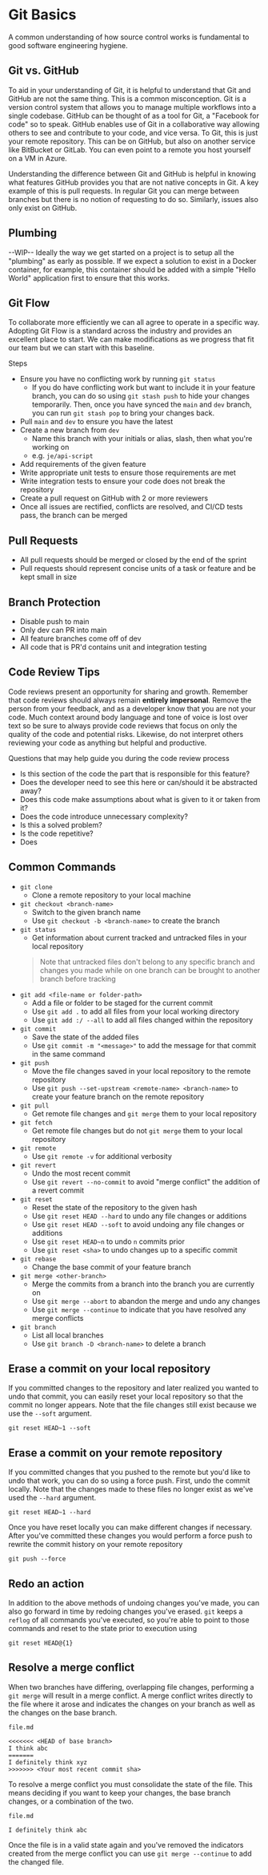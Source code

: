 # Git Basics

A common understanding of how source control works is fundamental to good software engineering hygiene.

## Git vs. GitHub

To aid in your understanding of Git, it is helpful to understand that Git and GitHub are not the same thing. This is a common misconception. Git is a version control system that allows you to manage multiple workflows into a single codebase. GitHub can be thought of as a tool for Git, a "Facebook for code" so to speak. GitHub enables use of Git in a collaborative way allowing others to see and contribute to your code, and vice versa. To Git, this is just your remote repository. This can be on GitHub, but also on another service like BitBucket or GitLab. You can even point to a remote you host yourself on a VM in Azure.

Understanding the difference between Git and GitHub is helpful in knowing what features GitHub provides you that are not native concepts in Git. A key example of this is pull requests. In regular Git you can merge between branches but there is no notion of requesting to do so. Similarly, issues also only exist on GitHub.

## Plumbing
--WIP--
Ideally the way we get started on a project is to setup all the "plumbing" as early as possible. If we expect a solution to exist in a Docker container, for example, this container should be added with a simple "Hello World" application first to ensure that this works.

## Git Flow

To collaborate more efficiently we can all agree to operate in a specific way. Adopting Git Flow is a standard across the industry and provides an excellent place to start. We can make modifications as we progress that fit our team but we can start with this baseline.

Steps
 - Ensure you have no conflicting work by running `git status`
   - If you do have conflicting work but want to include it in your feature branch, you can do so using `git stash push` to hide your changes temporarily. Then, once you have synced the `main` and `dev` branch, you can run `git stash pop` to bring your changes back. 
 - Pull `main` and `dev` to ensure you have the latest
 - Create a new branch from `dev`
   - Name this branch with your initials or alias, slash, then what you're working on
   - e.g. `je/api-script`
 - Add requirements of the given feature
 - Write appropriate unit tests to ensure those requirements are met
 - Write integration tests to ensure your code does not break the repository
 - Create a pull request on GitHub with 2 or more reviewers
 - Once all issues are rectified, conflicts are resolved, and CI/CD tests pass, the branch can be merged

## Pull Requests

 - All pull requests should be merged or closed by the end of the sprint
 - Pull requests should represent concise units of a task or feature and be kept small in size

## Branch Protection

 - Disable push to main 
 - Only dev can PR into main
 - All feature branches come off of dev
 - All code that is PR'd contains unit and integration testing

## Code Review Tips

Code reviews present an opportunity for sharing and growth. Remember that code reviews should always remain **entirely impersonal**. Remove the person from your feedback, and as a developer know that you are not your code. Much context around body language and tone of voice is lost over text so be sure to always provide code reviews that focus on only the quality of the code and potential risks. Likewise, do not interpret others reviewing your code as anything but helpful and productive. 

Questions that may help guide you during the code review process

 - Is this section of the code the part that is responsible for this feature?
 - Does the developer need to see this here or can/should it be abstracted away?
 - Does this code make assumptions about what is given to it or taken from it?
 - Does the code introduce unnecessary complexity?
 - Is this a solved problem?
 - Is the code repetitive?
 - Does

## Common Commands

 - `git clone`
   - Clone a remote repository to your local machine
 - `git checkout <branch-name>`
   - Switch to the given branch name
   - Use `git checkout -b <branch-name>` to create the branch
 - `git status`
   - Get information about current tracked and untracked files in your local repository
    > Note that untracked files don't belong to any specific branch and changes you made while on one branch can be brought to another branch before tracking
 - `git add <file-name or folder-path>`
   - Add a file or folder to be staged for the current commit
   - Use `git add .` to add all files from your local working directory
   - Use `git add :/ --all` to add all files changed within the repository
 - `git commit`
   - Save the state of the added files
   - Use `git commit -m "<message>"` to add the message for that commit in the same command
 - `git push`
   - Move the file changes saved in your local repository to the remote repository
   - Use `git push --set-upstream <remote-name> <branch-name>` to create your feature branch on the remote repository 
 - `git pull`
   - Get remote file changes and `git merge` them to your local repository
 - `git fetch`
   - Get remote file changes but do not `git merge` them to your local repository
 - `git remote` 
   - Use `git remote -v` for additional verbosity
 - `git revert`
   - Undo the most recent commit
   - Use `git revert --no-commit` to avoid "merge conflict" the addition of a revert commit
 - `git reset`
   - Reset the state of the repository to the given hash
   - Use `git reset HEAD --hard` to undo any file changes or additions
   - Use `git reset HEAD --soft` to avoid undoing any file changes or additions
   - Use `git reset HEAD~n` to undo `n` commits prior 
   - Use `git reset <sha>` to undo changes up to a specific commit
 - `git rebase`
   - Change the base commit of your feature branch
 - `git merge <other-branch>`
   - Merge the commits from a branch into the branch you are currently on 
   - Use `git merge --abort` to abandon the merge and undo any changes 
   - Use `git merge --continue` to indicate that you have resolved any merge conflicts
 - `git branch`
   - List all local branches
   - Use `git branch -D <branch-name>` to delete a branch
  
## Erase a commit on your local repository

If you committed changes to the repository and later realized you wanted to undo that commit, you can easily reset your local repository so that the commit no longer appears. Note that the file changes still exist because we use the `--soft` argument.

```
git reset HEAD~1 --soft
```

## Erase a commit on your remote repository

If you committed changes that you pushed to the remote but you'd like to undo that work, you can do so using a force push. First, undo the commit locally. Note that the changes made to these files no longer exist as we've used the `--hard` argument.

```
git reset HEAD~1 --hard
```

Once you have reset locally you can make different changes if necessary. After you've committed these changes you would perform a force push to rewrite the commit history on your remote repository

```
git push --force
```

## Redo an action
In addition to the above methods of undoing changes you've made, you can also go forward in time by redoing changes you've erased. `git` keeps a `reflog` of all commands you've executed, so you're able to point to those commands and reset to the state prior to execution using 

```
git reset HEAD@{1}
```

## Resolve a merge conflict
When two branches have differing, overlapping file changes, performing a `git merge` will result in a merge conflict. A merge conflict writes directly to the file where it arose and indicates the changes on your branch as well as the changes on the base branch.

```
file.md

<<<<<<< <HEAD of base branch> 
I think abc
=======
I definitely think xyz
>>>>>>> <Your most recent commit sha>
```

To resolve a merge conflict you must consolidate the state of the file. This means deciding if you want to keep your changes, the base branch changes, or a combination of the two.

```
file.md

I definitely think abc
```

Once the file is in a valid state again and you've removed the indicators created from the merge conflict you can use `git merge --continue` to add the changed file.